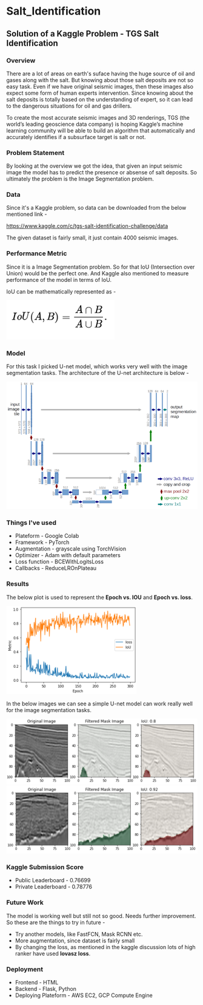 # Salt_Identification

## Solution of a Kaggle Problem - TGS Salt Identification

### Overview

There are a lot of areas on earth's suface having the huge source of oil and gases along with the salt. But knowing about those salt deposits are not so easy task. Even if we have original seismic images, then these images also expect some form of human experts intervention. Since knowing about the salt deposits is totally based on the understanding of expert, so it can lead to the dangerous situations for oil and gas drillers.

To create the most accurate seismic images and 3D renderings, TGS (the world’s leading geoscience data company) is hoping Kaggle’s machine learning community will be able to build an algorithm that automatically and accurately identifies if a subsurface target is salt or not.

### Problem Statement

By looking at the overview we got the idea, that given an input seismic image the model has to predict the presence or absense of salt deposits. So ultimately the problem is the Image Segmentation problem.

### Data

Since it's a Kaggle problem, so data can be downloaded from the below mentioned link -

https://www.kaggle.com/c/tgs-salt-identification-challenge/data

The given dataset is fairly small, it just contain 4000 seismic images.

### Performance Metric

Since it is a Image Segmentation problem. So for that IoU (Intersection over Union) would be the perfect one. And Kaggle also mentioned to measure performance of the model in terms of IoU.

IoU can be mathematically represented as - 

![](Images/Capture120.PNG)

### Model 

For this task I picked U-net model, which works very well with the image segmentation tasks. The architecture of the U-net architecture is below - 

![](Images/Capture121.PNG)

### Things I've used
- Plateform - Google Colab
- Framework - PyTorch
- Augmentation - grayscale using TorchVision
- Optimizer - Adam with default parameters
- Loss function - BCEWithLogitsLoss
- Callbacks - ReduceLROnPlateau

### Results

The below plot is used to represent the **Epoch vs. IOU** and **Epoch vs. loss**.

![](Images/Capture123.PNG)

In the below images we can see a simple U-net model can work really well for the image segmentation tasks.

![](Images/Capture124.PNG)
![](Images/Capture125.PNG)

### Kaggle Submission Score
- Public Leaderboard - 0.76699
- Private Leaderboard - 0.78776

### Future Work

The model is working well but still not so good. Needs further improvement. So these are the things to try in future -
- Try another models, like FastFCN, Mask RCNN etc.
- More augmentation, since dataset is fairly small
- By changing the loss, as mentioned in the kaggle discussion lots of high ranker have used **lovasz loss**.

### Deployment

- Frontend - HTML
- Backend - Flask, Python
- Deploying Plateform - AWS EC2, GCP Compute Engine
